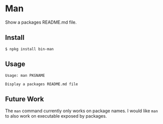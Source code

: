 # Man

Show a packages README.md file.

## Install

```
$ npkg install bin-man
```

## Usage

```
Usage: man PKGNAME

Display a packages README.md file
```

## Future Work

The `man` command currently only works on package names.
I would like `man` to also work on executable exposed by packages.
